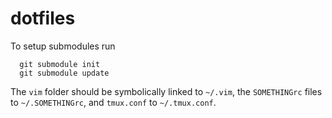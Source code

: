 # dotfiles

To setup submodules run
```
  git submodule init
  git submodule update
```

The `vim` folder should be symbolically linked to `~/.vim`, the `SOMETHINGrc` files to `~/.SOMETHINGrc`, and `tmux.conf` to `~/.tmux.conf`.
